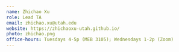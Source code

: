 ```yaml
---
name: Zhichao Xu
role: Lead TA
email: zhichao.xu@utah.edu
website: https://zhichaoxu-utah.github.io/
photo: zhichao.png
office-hours: Tuesdays 4-5p (MEB 3105); Wednesdays 1-2p (Zoom)
---
```

    
    